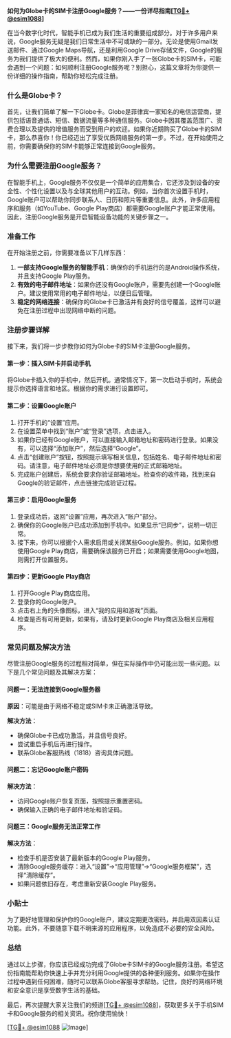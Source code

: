 **如何为Globe卡的SIM卡注册Google服务？——一份详尽指南[[TG💪+ @esim1088](https://t.me/s/esim1088)]**

在当今数字化时代，智能手机已成为我们生活的重要组成部分。对于许多用户来说，Google服务无疑是我们日常生活中不可或缺的一部分。无论是使用Gmail发送邮件、通过Google Maps导航，还是利用Google Drive存储文件，Google的服务为我们提供了极大的便利。然而，如果你刚入手了一张Globe卡的SIM卡，可能会遇到一个问题：如何顺利注册Google服务呢？别担心，这篇文章将为你提供一份详细的操作指南，帮助你轻松完成注册。

### 什么是Globe卡？

首先，让我们简单了解一下Globe卡。Globe是菲律宾一家知名的电信运营商，提供包括语音通话、短信、数据流量等多种通信服务。Globe卡因其覆盖范围广、资费合理以及提供的增值服务而受到用户的欢迎。如果你近期购买了Globe卡的SIM卡，那么恭喜你！你已经迈出了享受优质网络服务的第一步。不过，在开始使用之前，你需要确保你的SIM卡能够正常连接到Google服务。

### 为什么需要注册Google服务？

在智能手机上，Google服务不仅仅是一个简单的应用集合，它还涉及到设备的安全性、个性化设置以及与全球其他用户的互动。例如，当你首次设置手机时，Google账户可以帮助你同步联系人、日历和照片等重要信息。此外，许多应用程序和服务（如YouTube、Google Play商店）都需要Google账户才能正常使用。因此，注册Google服务是开启智能设备功能的关键步骤之一。

### 准备工作

在开始注册之前，你需要准备以下几样东西：

1. **一部支持Google服务的智能手机**：确保你的手机运行的是Android操作系统，并且支持Google Play服务。
2. **有效的电子邮件地址**：如果你还没有Google账户，需要先创建一个Google账户。建议使用常用的电子邮件地址，以便日后管理。
3. **稳定的网络连接**：确保你的Globe卡已激活并有良好的信号覆盖，这样可以避免在注册过程中出现网络中断的问题。

### 注册步骤详解

接下来，我们将一步步教你如何为Globe卡的SIM卡注册Google服务。

#### 第一步：插入SIM卡并启动手机

将Globe卡插入你的手机中，然后开机。通常情况下，第一次启动手机时，系统会提示你选择语言和地区。根据你的需求进行设置即可。

#### 第二步：设置Google账户

1. 打开手机的“设置”应用。
2. 在设置菜单中找到“账户”或“登录”选项，点击进入。
3. 如果你已经有Google账户，可以直接输入邮箱地址和密码进行登录。如果没有，可以选择“添加账户”，然后选择“Google”。
4. 点击“创建账户”按钮，按照提示填写相关信息，包括姓名、电子邮件地址和密码。请注意，电子邮件地址必须是你想要使用的正式邮箱地址。
5. 完成账户创建后，系统会要求你验证邮箱地址。检查你的收件箱，找到来自Google的验证邮件，点击链接完成验证过程。

#### 第三步：启用Google服务

1. 登录成功后，返回“设置”应用，再次进入“账户”部分。
2. 确保你的Google账户已成功添加到手机中。如果显示“已同步”，说明一切正常。
3. 接下来，你可以根据个人需求启用或关闭某些Google服务。例如，如果你想使用Google Play商店，需要确保该服务已开启；如果需要使用Google地图，则需打开位置服务。

#### 第四步：更新Google Play商店

1. 打开Google Play商店应用。
2. 登录你的Google账户。
3. 点击右上角的头像图标，进入“我的应用和游戏”页面。
4. 检查是否有可用更新，如果有，请及时更新Google Play商店及相关应用程序。

### 常见问题及解决方法

尽管注册Google服务的过程相对简单，但在实际操作中仍可能出现一些问题。以下是几个常见问题及其解决方案：

#### 问题一：无法连接到Google服务器

**原因**：可能是由于网络不稳定或SIM卡未正确激活导致。

**解决方法**：
- 确保Globe卡已成功激活，并且信号良好。
- 尝试重启手机后再进行操作。
- 联系Globe客服热线（1818）咨询具体问题。

#### 问题二：忘记Google账户密码

**解决方法**：
- 访问Google账户恢复页面，按照提示重置密码。
- 确保输入正确的电子邮件地址和验证码。

#### 问题三：Google服务无法正常工作

**解决方法**：
- 检查手机是否安装了最新版本的Google Play服务。
- 清除Google服务缓存：进入“设置”->“应用管理”->“Google服务框架”，选择“清除缓存”。
- 如果问题依旧存在，考虑重新安装Google Play服务。

### 小贴士

为了更好地管理和保护你的Google账户，建议定期更改密码，并启用双因素认证功能。此外，不要随意下载不明来源的应用程序，以免造成不必要的安全风险。

### 总结

通过以上步骤，你应该已经成功完成了Globe卡SIM卡的Google服务注册。希望这份指南能帮助你快速上手并充分利用Google提供的各种便利服务。如果你在操作过程中遇到任何困难，随时可以联系Globe客服寻求帮助。记住，良好的网络环境和安全意识是享受数字生活的基础。

最后，再次提醒大家关注我们的频道[[TG💪+ @esim1088](https://t.me/s/esim1088)]，获取更多关于手机SIM卡和Google服务的相关资讯。祝你使用愉快！

[[TG💪+ @esim1088](https://t.me/s/esim1088) ![Image](https://i.postimg.cc/4NQfJmqS/Snipaste-2025-05-13-00-14-12.png)]